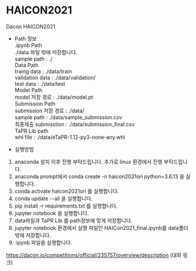 # HAICON2021
Dacon HAICON2021   


- Path 정보   
	.ipynb Path   
		./data 파일 밖에 저장합니다.   
		sample path : ./    
	Data Path         
		traing data : ./data/train          
		validation data : ./data/validation/         
		test data : ./data/test         
	Model Path          
		model 저장 경로 : ./data/model.pt        
	Submission Path                   
		submission 저장 경로 : ./data/                
		sample path : ./data/sample_submission.csv              
		최종제출 submisstion : ./data/submission_final.csv                   
	TaPR Lib path                  
		whl file : ./data/eTaPR-1.12-py3-none-any.whl                   
    
    
- 실행방법
1. anaconda 설치 이후 진행 부탁드립니다. 추가로 linux 환경에서 진행 부탁드립니다.
2. anaconda prompt에서 conda create -n haicon2021ori python=3.6.13 을 실행합니다.
3. conda activate haicon2021ori 를 실행합니다.
4. conda update --all 을 실행합니다.
5. pip install -r requirements.txt 를 실행합니다.
6. jupyter notebook 을 실행합니다.
7. data파일과 TaPR Lib 를 path정보에 맞게 저장합니다.
8. jupyter notebook 환경에서 실행 파일인 HAICon2021_final.ipynb를 data폴더 밖에 저장합니다.
9. .ipynb 파일을 실행합니다.


https://dacon.io/competitions/official/235757/overview/description (대회 링크)
